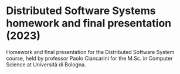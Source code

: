 # Distributed Software Systems homework and final presentation (2023)
Homework and final presentation for the Distributed Software System course, held by professor Paolo Ciancarini for the M.Sc. in Computer Science at Università di Bologna.
